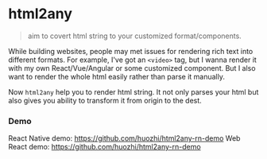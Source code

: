 # html2any
> aim to covert html string to your customized format/components.

While building websites, people may met issues for rendering rich text into different formats.
For example, I've got an `<video>` tag, but I wanna render it with my own React/Vue/Angular or some customized component.
But I also want to render the whole html easily rather than parse it manually.

Now `html2any` help you to render html string. It not only parses your html but also gives you ability to transform it from origin to the dest.

### Demo

React Native demo: https://github.com/huozhi/html2any-rn-demo
Web React demo: https://github.com/huozhi/html2any-rn-demo
